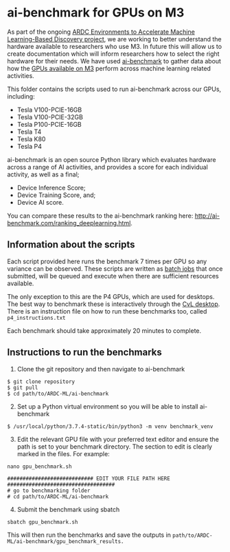 # ai-benchmark for GPUs on M3
As part of the ongoing [ARDC Environments to Accelerate Machine Learning-Based Discovery project](https://ardc.edu.au/project/environments-to-accelerate-machine-learning-based-discovery/), we are working to better understand the hardware available to researchers who use M3. In future this will allow us to create documentation which will inform researchers how to select the right hardware for their needs. We have used [ai-benchmark](https://pypi.org/project/ai-benchmark/) to gather data about how the [GPUs available on M3](https://docs.massive.org.au/M3/m3users.html) perform across machine learning related activities.

This folder contains the scripts used to run ai-benchmark across our GPUs, including:
- Tesla V100-PCIE-16GB
- Tesla V100-PCIE-32GB
- Tesla P100-PCIE-16GB
- Tesla T4
- Tesla K80
- Tesla P4

ai-benchmark is an open source Python library which evaluates hardware across a range of AI activities, and provides a score for each individual activity, as well as a final;
- Device Inference Score;
- Device Training Score, and;
- Device AI score.

You can compare these results to the ai-benchmark ranking here: http://ai-benchmark.com/ranking_deeplearning.html.

## Information about the scripts 

Each script provided here runs the benchmark 7 times per GPU so any variance can be observed. These scripts are written as [batch jobs](https://docs.massive.org.au/M3/slurm/simple-batch-jobs.html#running-simple-batch-jobs) that once submitted, will be queued and execute when there are sufficient resources available.

The only exception to this are the P4 GPUs, which are used for desktops. The best way to benchmark these is interactively through the [CvL desktop](https://www.cvl.org.au/cvl-desktop/getting-started-with-the-cvl). There is an instruction file on how to run these benchmarks too, called ```p4_instructions.txt```

Each benchmark should take approximately 20 minutes to complete.

## Instructions to run the benchmarks

1. Clone the git repository and then navigate to ai-benchmark

```
$ git clone repository 
$ git pull
$ cd path/to/ARDC-ML/ai-benchmark
```

2. Set up a Python virtual environment so you will be able to install ai-benchmark

```
$ /usr/local/python/3.7.4-static/bin/python3 -m venv benchmark_venv
```

3. Edit the relevant GPU file with your preferred text editor and ensure the path is set to your benchmark directory. The section to edit is clearly marked in the files. For example:

```nano gpu_benchmark.sh```

``` 
############################ EDIT YOUR FILE PATH HERE ###################################
# go to benchmarking folder
# cd path/to/ARDC-ML/ai-benchmark
```

4. Submit the benchmark using sbatch

```
sbatch gpu_benchmark.sh
```

This will then run the benchmarks and save the outputs in ```path/to/ARDC-ML/ai-benchmark/gpu_benchmark_results. ```
